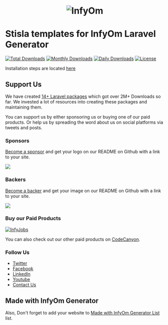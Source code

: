 <h1 align="center"><img src="https://assets.infyom.com/open-source/infyom-logo.png" alt="InfyOm"></h1>

Stisla templates for InfyOm Laravel Generator
================================================

[![Total Downloads](https://poser.pugx.org/infyomlabs/stisla-templates/downloads)](https://packagist.org/packages/infyomlabs/stisla-templates)
[![Monthly Downloads](https://poser.pugx.org/infyomlabs/stisla-templates/d/monthly)](https://packagist.org/packages/infyomlabs/stisla-templates)
[![Daily Downloads](https://poser.pugx.org/infyomlabs/stisla-templates/d/daily)](https://packagist.org/packages/infyomlabs/stisla-templates)
[![License](https://poser.pugx.org/infyomlabs/stisla-templates/license)](http://localhost:8000/open-source/laravelgenerator/docs/8.0/stislaui-templates)    

Installation steps are located [here](http://www.infyom.com/open-source/laravelgenerator/docs/8.0/stisla-templates)

## Support Us

We have created [14+ Laravel packages](https://github.com/InfyOmLabs) which got over 2M+ Downloads so far.
We invested a lot of resources into creating these packages and maintaining them.

You can support us by either sponsoring us or buying one of our paid products. Or help us by spreading the word about us on social platforms via tweets and posts.

### Sponsors

[Become a sponsor](https://opencollective.com/infyomlabs#sponsor) and get your logo on our README on Github with a link to your site.

<a href="https://opencollective.com/infyomlabs#sponsor"><img src="https://opencollective.com/infyomlabs/sponsors.svg?width=890"></a>

### Backers

[Become a backer](https://opencollective.com/infyomlabs#backer) and get your image on our README on Github with a link to your site.

<a href="https://opencollective.com/infyomlabs#backer"><img src="https://opencollective.com/infyomlabs/backers.svg?width=890"></a>

### Buy our Paid Products

[![InfyJobs](https://assets.infyom.com/open-source/infyjobs-banner.png)](https://bit.ly/3gXar4F)

You can also check out our other paid products on [CodeCanyon](https://codecanyon.net/user/infyomlabs/portfolio).

### Follow Us

- [Twitter](https://twitter.com/infyom)
- [Facebook](https://www.facebook.com/infyom)
- [LinkedIn](https://in.linkedin.com/company/infyom-technologies)
- [Youtube](https://www.youtube.com/channel/UC8IvwfChD6i7Wp4yZp3tNsQ)
- [Contact Us](https://infyom.com/contact-us)

## Made with InfyOm Generator

Also, Don't forget to add your website to [Made with InfyOm Generator List](https://github.com/InfyOmLabs/laravel-generator/blob/develop/made-with-generator.md) list.
